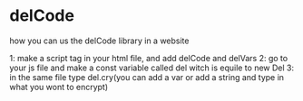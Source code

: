 # delCode
how you can us the delCode library in a website

1: make a script tag in your html file, and add delCode and delVars
2: go to your js file and make a const variable called del witch is equile to new Del
3: in the same file type del.cry(you can add a var or add a string and type in what you wont to encrypt)

